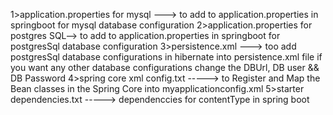 1>application.properties for mysql ---> to add to application.properties in springboot for mysql database configuration
2>application.properties for postgres SQL--> to add to application.properties in springboot for postgresSql database configuration
3>persistence.xml ---> too add postgresSql database configurations in hibernate into persistence.xml file
                      if you want any other database configurations change the DBUrl, DB user && DB Password
4>spring core xml config.txt -----> to Register and Map the Bean classes in the Spring Core into myapplicationconfig.xml
5>starter dependencies.txt -----> dependenccies for contentType in spring boot
